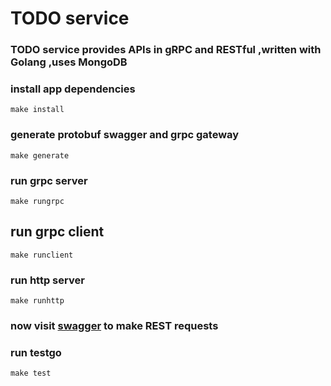 # TODO service

### TODO service provides APIs in gRPC and RESTful ,written with Golang ,uses MongoDB

### install app dependencies
    make install

### generate protobuf swagger and grpc gateway
    make generate

### run grpc server 
    make rungrpc

##  run grpc client   
    make runclient

### run http server
    make runhttp

### now visit [swagger](http://localhost:8080/swagger-ui) to make REST requests

### run testgo 
    make test


